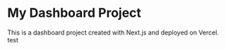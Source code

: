 # My Dashboard Project

This is a dashboard project created with Next.js and deployed on Vercel.
test